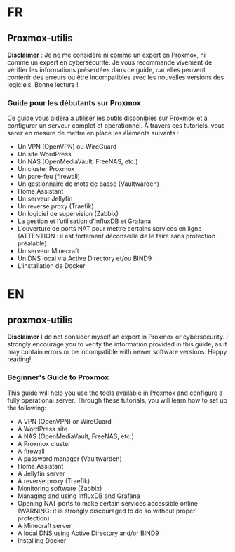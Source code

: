 # FR
## Proxmox-utilis

**Disclaimer** : 
Je ne me considère ni comme un expert en Proxmox, ni comme un expert en cybersécurité. Je vous recommande vivement de vérifier les informations présentées dans ce guide, car elles peuvent contenir des erreurs ou être incompatibles avec les nouvelles versions des logiciels. Bonne lecture !


### Guide pour les débutants sur Proxmox
Ce guide vous aidera à utiliser les outils disponibles sur Proxmox et à configurer un serveur complet et opérationnel. À travers ces tutoriels, vous serez en mesure de mettre en place les éléments suivants :

- Un VPN (OpenVPN) ou WireGuard
- Un site WordPress
- Un NAS (OpenMediaVault, FreeNAS, etc.)
- Un cluster Proxmox
- Un pare-feu (firewall)
- Un gestionnaire de mots de passe (Vaultwarden)
- Home Assistant
- Un serveur Jellyfin
- Un reverse proxy (Traefik)
- Un logiciel de supervision (Zabbix)
- La gestion et l’utilisation d’InfluxDB et Grafana
- L’ouverture de ports NAT pour mettre certains services en ligne (ATTENTION : il est fortement déconseillé de le faire sans protection préalable)
- Un serveur Minecraft
- Un DNS local via Active Directory et/ou BIND9
- L’installation de Docker


# EN
## proxmox-utilis

**Disclaimer**
I do not consider myself an expert in Proxmox or cybersecurity. I strongly encourage you to verify the information provided in this guide, as it may contain errors or be incompatible with newer software versions. Happy reading!

### Beginner's Guide to Proxmox
This guide will help you use the tools available in Proxmox and configure a fully operational server. Through these tutorials, you will learn how to set up the following:

- A VPN (OpenVPN) or WireGuard
- A WordPress site
- A NAS (OpenMediaVault, FreeNAS, etc.)
- A Proxmox cluster
- A firewall
- A password manager (Vaultwarden)
- Home Assistant
- A Jellyfin server
- A reverse proxy (Traefik)
- Monitoring software (Zabbix)
- Managing and using InfluxDB and Grafana
- Opening NAT ports to make certain services accessible online (WARNING: it is strongly discouraged to do so without proper protection)
- A Minecraft server
- A local DNS using Active Directory and/or BIND9
- Installing Docker
